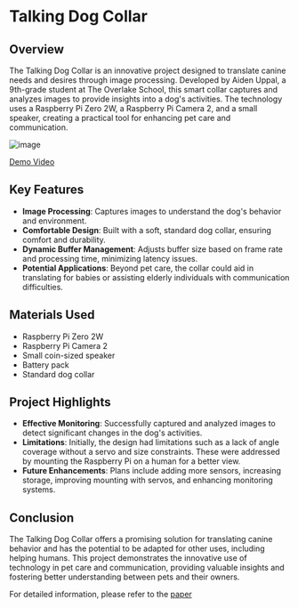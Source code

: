 # Talking Dog Collar

## Overview
The Talking Dog Collar is an innovative project designed to translate canine needs and desires through image processing. Developed by Aiden Uppal, a 9th-grade student at The Overlake School, this smart collar captures and analyzes images to provide insights into a dog's activities. The technology uses a Raspberry Pi Zero 2W, a Raspberry Pi Camera 2, and a small speaker, creating a practical tool for enhancing pet care and communication.

![image](https://github.com/user-attachments/assets/057bfb38-1942-477a-a21b-229df1e36213)

[Demo Video](https://www.youtube.com/watch?v=tnA5LipYwO4&feature=youtu.be)

## Key Features
- **Image Processing**: Captures images to understand the dog's behavior and environment.
- **Comfortable Design**: Built with a soft, standard dog collar, ensuring comfort and durability.
- **Dynamic Buffer Management**: Adjusts buffer size based on frame rate and processing time, minimizing latency issues.
- **Potential Applications**: Beyond pet care, the collar could aid in translating for babies or assisting elderly individuals with communication difficulties.

## Materials Used
- Raspberry Pi Zero 2W
- Raspberry Pi Camera 2
- Small coin-sized speaker
- Battery pack
- Standard dog collar

## Project Highlights
- **Effective Monitoring**: Successfully captured and analyzed images to detect significant changes in the dog's activities.
- **Limitations**: Initially, the design had limitations such as a lack of angle coverage without a servo and size constraints. These were addressed by mounting the Raspberry Pi on a human for a better view.
- **Future Enhancements**: Plans include adding more sensors, increasing storage, improving mounting with servos, and enhancing monitoring systems.

## Conclusion
The Talking Dog Collar offers a promising solution for translating canine behavior and has the potential to be adapted for other uses, including helping humans. This project demonstrates the innovative use of technology in pet care and communication, providing valuable insights and fostering better understanding between pets and their owners.

For detailed information, please refer to the [paper](https://github.com/upstboy/Talking-Dog-Collar/blob/main/TalkingDogCollar_Paper.pdf)
